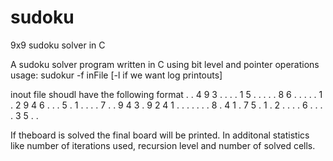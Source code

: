 # sudoku
9x9 sudoku solver in C

A sudoku solver program written in C using bit level and pointer operations
usage: sudokur -f inFile [-l if we want log printouts]

inout file shoudl have the following format
. . 4 9 3 . . . .
1 5 . . . . . 8 6
. . . . . 1 . 2 9
4 6 . . . 5 . 1 .
. . . 7 . . 9 4 3
. 9 2 4 1 . . . .
. . . 8 . 4 1 . 7
5 . 1 . 2 . . . .
6 . . . . 3 5 . .

If theboard is solved the final board will be printed.
In additonal statistics like number of iterations used, recursion level and number of solved cells.
